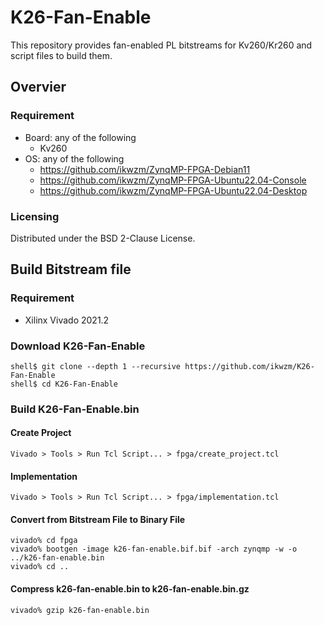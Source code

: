K26-Fan-Enable
====================================================================================

This repository provides fan-enabled PL bitstreams for Kv260/Kr260 and script files to build them.

Overvier
------------------------------------------------------------------------------------

### Requirement

* Board: any of the following
  - Kv260
* OS: any of the following
  - https://github.com/ikwzm/ZynqMP-FPGA-Debian11
  - https://github.com/ikwzm/ZynqMP-FPGA-Ubuntu22.04-Console
  - https://github.com/ikwzm/ZynqMP-FPGA-Ubuntu22.04-Desktop

### Licensing

Distributed under the BSD 2-Clause License.

Build Bitstream file
------------------------------------------------------------------------------------

### Requirement

* Xilinx Vivado 2021.2

### Download K26-Fan-Enable

```console
shell$ git clone --depth 1 --recursive https://github.com/ikwzm/K26-Fan-Enable
shell$ cd K26-Fan-Enable
```

### Build K26-Fan-Enable.bin

#### Create Project

```
Vivado > Tools > Run Tcl Script... > fpga/create_project.tcl
```

#### Implementation

```
Vivado > Tools > Run Tcl Script... > fpga/implementation.tcl
```

#### Convert from Bitstream File to Binary File

```console
vivado% cd fpga
vivado% bootgen -image k26-fan-enable.bif.bif -arch zynqmp -w -o ../k26-fan-enable.bin
vivado% cd ..
```

#### Compress k26-fan-enable.bin to k26-fan-enable.bin.gz

```console
vivado% gzip k26-fan-enable.bin
```

